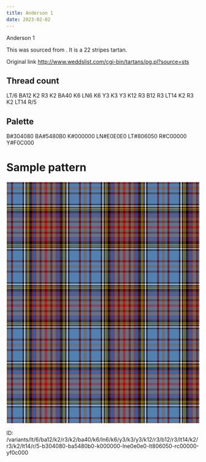 ```yaml
---
title: Anderson 1
date: 2023-02-02
---
```

Anderson 1

This was sourced from <no value>.  It is a 22 stripes tartan.

Original link http://www.weddslist.com/cgi-bin/tartans/pg.pl?source=sts

## Thread count
LT/6 BA12 K2 R3 K2 BA40 K6 LN6 K6 Y3 K3 Y3 K12 R3 B12 R3 LT14 K2 R3 K2 LT14 R/5

## Palette
B#304080 BA#5480B0 K#000000 LN#E0E0E0 LT#806050 R#C00000 Y#F0C000

# Sample pattern

![Tartan detail](tartan.png "LT/6 BA12 K2 R3 K2 BA40 K6 LN6 K6 Y3 K3 Y3 K12 R3 B12 R3 LT14 K2 R3 K2 LT14 R/5 tartan")

ID: /variants/lt/6/ba12/k2/r3/k2/ba40/k6/ln6/k6/y3/k3/y3/k12/r3/b12/r3/lt14/k2/r3/k2/lt14/r/5-b304080-ba5480b0-k000000-lne0e0e0-lt806050-rc00000-yf0c000